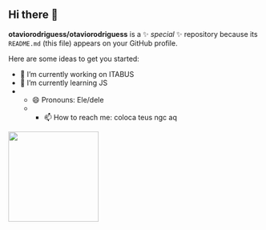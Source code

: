 ## Hi there 👋


**otaviorodriguess/otaviorodriguess** is a ✨ _special_ ✨ repository because its `README.md` (this file) appears on your GitHub profile.

Here are some ideas to get you started:

- 🔭 I’m currently working on ITABUS
- 🌱 I’m currently learning JS
- - 😄 Pronouns: Ele/dele
  - - 📫 How to reach me: coloca teus ngc aq
<!--
- 👯 I’m looking to collaborate on ...
- 🤔 I’m looking for help with ...
- 💬 Ask me about ...


- ⚡ Fun fact: ...
-->
<div>
  <a href ="github.com/otaviorodriguess">
<img height = "180cm" src = "https://github-readme-stats.vercel.app/api?username=otaviorodriguess&show_icons=true%theme=dark%include_all_commits=true&count_private=true" />
</div>
